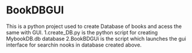 # BookDBGUI
This is a python project used to create Database of books and acess the same with GUI.
1.create_DB.py is the python script for creating MybookDB.db database
2.BookBDGUi is the script which launches the gui interface for searchin nooks in database created above.

